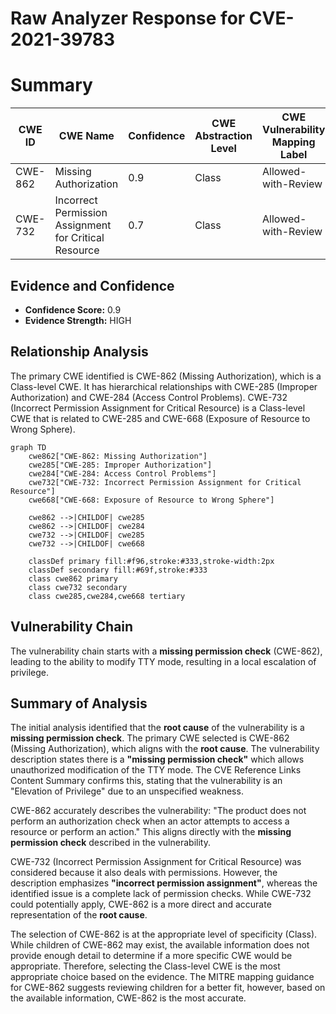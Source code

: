 # Raw Analyzer Response for CVE-2021-39783

# Summary
| CWE ID | CWE Name | Confidence | CWE Abstraction Level | CWE Vulnerability Mapping Label | CWE-Vulnerability Mapping Notes |
|---|---|---|---|---|---|
| CWE-862 | Missing Authorization | 0.9 | Class | Allowed-with-Review | Primary CWE |
| CWE-732 | Incorrect Permission Assignment for Critical Resource | 0.7 | Class | Allowed-with-Review | Secondary Candidate |

## Evidence and Confidence

*   **Confidence Score:** 0.9
*   **Evidence Strength:** HIGH

## Relationship Analysis
The primary CWE identified is CWE-862 (Missing Authorization), which is a Class-level CWE. It has hierarchical relationships with CWE-285 (Improper Authorization) and CWE-284 (Access Control Problems). CWE-732 (Incorrect Permission Assignment for Critical Resource) is a Class-level CWE that is related to CWE-285 and CWE-668 (Exposure of Resource to Wrong Sphere).

```mermaid
graph TD
    cwe862["CWE-862: Missing Authorization"]
    cwe285["CWE-285: Improper Authorization"]
    cwe284["CWE-284: Access Control Problems"]
    cwe732["CWE-732: Incorrect Permission Assignment for Critical Resource"]
    cwe668["CWE-668: Exposure of Resource to Wrong Sphere"]

    cwe862 -->|CHILDOF| cwe285
    cwe862 -->|CHILDOF| cwe284
    cwe732 -->|CHILDOF| cwe285
    cwe732 -->|CHILDOF| cwe668

    classDef primary fill:#f96,stroke:#333,stroke-width:2px
    classDef secondary fill:#69f,stroke:#333
    class cwe862 primary
    class cwe732 secondary
    class cwe285,cwe284,cwe668 tertiary
```

## Vulnerability Chain
The vulnerability chain starts with a **missing permission check** (CWE-862), leading to the ability to modify TTY mode, resulting in a local escalation of privilege.

## Summary of Analysis
The initial analysis identified that the **root cause** of the vulnerability is a **missing permission check**. The primary CWE selected is CWE-862 (Missing Authorization), which aligns with the **root cause**. The vulnerability description states there is a **"missing permission check"** which allows unauthorized modification of the TTY mode. The CVE Reference Links Content Summary confirms this, stating that the vulnerability is an "Elevation of Privilege" due to an unspecified weakness.

CWE-862 accurately describes the vulnerability: "The product does not perform an authorization check when an actor attempts to access a resource or perform an action." This aligns directly with the **missing permission check** described in the vulnerability.

CWE-732 (Incorrect Permission Assignment for Critical Resource) was considered because it also deals with permissions. However, the description emphasizes **"incorrect permission assignment"**, whereas the identified issue is a complete lack of permission checks. While CWE-732 could potentially apply, CWE-862 is a more direct and accurate representation of the **root cause**.

The selection of CWE-862 is at the appropriate level of specificity (Class). While children of CWE-862 may exist, the available information does not provide enough detail to determine if a more specific CWE would be appropriate. Therefore, selecting the Class-level CWE is the most appropriate choice based on the evidence. The MITRE mapping guidance for CWE-862 suggests reviewing children for a better fit, however, based on the available information, CWE-862 is the most accurate.
